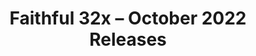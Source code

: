 ---
title: Faithful 32x – October 2022 Releases
permalink: /faithful32x/R3
header_img: https://database.faithfulpack.net/images/website/posts/32x/R3.jpg

description: |
  UPDATE: We've now released a hotfix that addresses some breaking issues with Iron and Diamond Horse Armour. We're taking this opportunity to also introduce other, unrelated textures that have been added to the pack since the initial post was made. The changelog below has been updated accordingly.
  <br><br><br>
  It's been some time since the last update, but we assure you that it was for good reason. Our artists have been hard at work drawing all the textures that are still missing from the pack. They've done such a great job at it that Faithful 32x for Java legacy versions is now fully complete! That's right, every single texture from every Java release version is now finished. PVP players rejoice!
  <br>
  We're also slowly inching our way to completing the Bedrock pack as well. As is tradition, the main focus of new Bedrock textures is UI, but we also have some long-awaited newcomers such as the Ender Chest in GUI and the End Portal and Gateway items.
  <br>
  Additionally, we're now supporting textures provided by the Fabric and Forge mod loaders, as well as the Fabric Mod Menu, in the main Faithful 32x pack. This release includes the first batch of these. And as always, we've also redone quite a lot old textures that needed to be brought up to modern quality standards.
  <br>
  Have fun playing with the pack!

changelog:
  October 2022:
    Added:
      Blocks:
        - "[Bedrock] Ender Chest GUI model textures (DMgaming)"
        - "[1.6 and below] Rose (Evorp)"
      Items:
        - "[1.12 and below] Raw Fish (Evorp)"
        - "[1.12 and below] Cooked Fish (Evorp)"
        - "[1.8 and below] Boat (Evorp)"
        - "[Bedrock] End Portal (Pomi108, Evorp)"
        - "[Bedrock] End Gateway (Pomi108, Evorp)"
      Entities:
        - "[1.8 and below] Arrows (Evorp)"
        - "[Bedrock] Scientist 10 NPC (HARYA_)"
        - "[1.8 and below] Boat (miniluv73, Pomi108)"
        - "[Bedrock] Construction 1 NPC (Jamiscus)"
        - "[Bedrock] Construction 2 NPC (Jamiscus, HARYA_)"
        - "[Bedrock] Construction 4 NPC (Jamiscus, HARYA_)"
        - "[Bedrock] Scientist 1 NPC (Jamiscus)"
        - "[Bedrock] Apiary 5 NPC (Jamiscus)"
        - "[1.4–1.13] Legacy Villagers (Pomi108)"
        - "[1.15 and below] Zombie Pigman (Pomi108)"
        - "[1.4–1.8] Legacy Zombie Villager (No profession) (Pomi108)"
        - "[1.6–1.12] All Legacy Horses (DMgaming)"
        - "[1.6–1.12] Legacy Donkey (DMgaming)"
        - "[1.6–1.12] Legacy Mule (DMgaming)"
        - "[1.6–1.12] Legacy Horse Armour (DMgaming)"
        - "[1.6–1.12] Legacy Horse Markings (DMgaming)"
        - "[1.9–1.13] All Legacy Zombie Villager Professions (Pomi108)"
      Particles:
        - "[1.9–1.13] Sweep (Evorp)"
      Java GUI:
        - "[1.4–1.13] Legacy Villager GUI (Pomi108)"
      Mod Loader Textures:
        - Fabric:
          - Creative Buttons (Aerod)
        - Forge:
          - Version Check Icons (Aerod)
          - Experimental Warning (Jamiscus)
          - Icons (Aerod)
      Bedrock UI:
        - New Icon (HARYA_)
        - Book Spine (IronDuke)
        - Restore Icon (DMgaming)
        - Big Promo Gift (IronDuke)
        - Purple Border (IronDuke, Jamiscus)
        - Paste (DMgaming)
        - Square "donut" (DMgaming)
        - Round "donut" (DMgaming)
        - Bookmark (IronDuke)
        - Star (IronDuke)
        - Promo Tag (DMgaming)
        - Blue Heart (DMgaming)
        - Red Heart (DMgaming)
        - Normal Button With/Without Stroke (Pomi108)
        - Button Border (Light) (Bottom Right) (Pomi108)
        - Dressing Room Skins (Pomi108)
        - Featured Gift (Pomi108, Hozz)
        - Square Gift (Pomi108, Hozz)
        - Holiday Promo Gifts (Pomi108, Hozz)
        - Header Bar 2 (Pomi108)
        - Hint Bursts (Pomi108)
        - Normal Stroke Button (yes, that's different from the other ones) (Pomi108)
        - Pocket Tabs (Pomi108)
        - Refresh (Light) (Pomi108)
        - Side Drawer Left Panel (Pomi108)
        - Side Panel Buttons (Pomi108)
        - Character Creator Face Accessory Icon (Pomi108)
        - Character Creator Feet Icon (Pomi108)
        - Character Creator Hair Icon (Pomi108)
        - Character Creator Outerwear Icon (Pomi108)
        - Character Creator Tops Icon (Pomi108)
        - Trash Icons (Aerod)
        - Default Book Trash (Aerod, DMgaming)
        - Default Trash (Aerod, DMgaming)
        - Right Promo Corner (DMgaming)
        - Left Promo Corner (Aerod)
        - Book UI textures (DMgaming, Aerod)
        - Dressing Room Customisation (DMgaming)
        - Sunset Time Icon (Wooferscoots)
        - Midnight Time Icon (Wooferscoots)
        - Night Time Icon (Aerod)
        - Profile Screen Icon (IronDuke, DMgaming)
        - Portfolio Book Frame (DMgaming)
        - Slot Frame (Aerod)
        - Mine/Chop/Dig Animation (DMgaming, Pomi108)
      Realms GUI:
        - Checkmark (Pomi108, Evorp)
    Changed:
      Blocks:
        - End Rod (Nyodex)
        - Barrel Top (Nyodex)
        - Exposed Copper (Aerod)
        - Weeping Vines (Aerod)
        - Chiselled Nether Bricks (Nyodex)
        - Tinted Glass (Nyodex)
        - Purple Glazed Terracotta (Nyodex)
        - Moss Block (Aerod)
        - Pumpkins (Aerod)
        - Stripped Oak Log (Aerod)
        - Stripped Crimson Stem (Aerod)
        - Stripped Warped Stem (Aerod)
        - Lodestone Side (EachMenderKhai)
        - Sea Pickle (Aerod)
        - Jungle Log (HARYA_)
        - Bubble Coral Block (HARYA_)
        - Sculk Vein (Aerod)
        - "[1.16 and below] Lapis Ore (Aerod)"
      Items:
        - Name Tag (Nyodex)
        - Chicken (Nyodex)
        - Brick (Nyodex)
        - Nether Brick (Nyodex)
        - Potatoes (Aerod, Nyodex)
        - Tropical Fish (Nyodex)
        - Tropical Fish Bucket (Nyodex)
        - Blaze Powder (Evorp)
        - All Shovels (Nyodex)
        - All Swords (Nyodex, Fabri, Reia, Evorp, Aerod, Jamiscus, Fred figglehorn)
        - All Axes (Nyodex)
        - All Hoes (Nyodex)
        - All Pickaxes (Nyodex)
        - Hopper (Nyodex, Evorp)
        - Sweet Berries (Nyodex)
        - Glow Berries (Nyodex)
        - Spawn Egg (Aerod)
        - Spyglass Model (EachMenderKhai)
        - Spider Eye (Aerod)
        - Beetroot Seeds (Aerod)
        - Saddle (Aerod)
        - Wheat (Aerod)
      Entities:
        - All Villager Profession Levels (Nyodex)
        - Chicken (Nyodex)
        - Skeleton (Nyodex)
        - Ravager (Aerod)
        - Donkey (DMgaming)
        - Mule (DMgaming)
        - Wither Skeleton (Nyodex)
        - All Horses (except skeleton horse) (DMgaming)
        - All Llamas (DMgaming)
        - Stray (Nyodex)
        - All Horse Armour (DMgaming)
      Status Effects:
        - Bad Omen (DMgaming)
        - Glowing (Nyodex)
        - Weakness (Nyodex)
        - Strength (Nyodex)
        - Speed (Aerod)
        - Mining Fatigue (Aerod)
      Armour:
        - Netherite (Aerod, DMgaming)
        - Leather (DMgaming)
      Environment:
        - Moon Phases (Nyodex)
      Java GUI:
        - Beacon (DMgaming)
        - Book (Aerod)
        - Brewing Stand (Blaze Powder Slot) (Evorp)
      Bedrock UI:
        - Copy (DMgaming)
        - More Dots (Evorp)
        - New Confirm Hover (DMgaming)
        - Confirm (DMgaming)
        - Cancel (DMgaming)
        - Beacon Pyramid Levels (DMgaming)
        - Craft Toggle (DMgaming)
        - Toggle (DMgaming)
        - Sunrise Time Icon (Wooferscoots)
        - Day Time Icon (Wooferscoots)
        - Noon Time Icon (Wooferscoots)
        - Empty Brewing Fuel (Evorp)
        - Iron Pickaxe Icon (Evorp, Nyodex)
        - Default Like (Aerod)
        - Sword Icon (Nyodex et al.)
        - Tooltip Chevrons (Aerod)
      Realms GUI:
        - Cross Icon (DMgaming)
        - Reject Icon (DMgaming)
    Fixed:
      - Single-pixel colour issue in comparator (DMgaming)
      - Accidental extra colour in sandstone_bottom (Wooferscoots)
      - Single-pixel colour issue in spruce_leaves (Wooferscoots)
      - Mixels and a missing colour in blaze_rod texture (Evorp)
      - "[Bedrock] Enchantment table GUI XP level indicators using outdated textures compared to Java (Aerod)"
      - "[Bedrock] Wrong palette and framing in portalBg (Aerod)"
      - Misplaced outline pixel in flint (Aerod)
      - Tiling issues with black spots in birch_log_top (Evorp)
      - Missing/transparent area in horse_skeleton (DMgaming)
      - Missing diagonal streaks in tinted_glass CTM (Nyodex)
      - "[Bedrock] icon_sign Bedrock UI using outdated sign texture (Aerod)"
      - "[Bedrock] Inconsistencies between promo_corner_left and promo_corner_right (Aerod)"
      - polished_blackstone missing some skull patterns that exist in the vanilla texture (Fred figglehorn)

downloads:
  October 2022 Releases:
    Java 1.19.2: https://database.faithfulpack.net/packs/32x-Java/October%202022/Faithful%2032x%20-%201.19.2.zip
    Java 1.18.2: https://database.faithfulpack.net/packs/32x-Java/October%202022/Faithful%2032x%20-%201.18.2.zip
    Java 1.17.1: https://database.faithfulpack.net/packs/32x-Java/October%202022/Faithful%2032x%20-%201.17.1.zip
    Java 1.16.5: https://database.faithfulpack.net/packs/32x-Java/October%202022/Faithful%2032x%20-%201.16.5.zip
    Java 1.15.2: https://database.faithfulpack.net/packs/32x-Java/October%202022/Faithful%2032x%20-%201.15.2.zip
    Java 1.14.4: https://database.faithfulpack.net/packs/32x-Java/October%202022/Faithful%2032x%20-%201.14.4.zip
    Java 1.13.2: https://database.faithfulpack.net/packs/32x-Java/October%202022/Faithful%2032x%20-%201.13.2.zip
    Java 1.12.2: https://database.faithfulpack.net/packs/32x-Java/October%202022/Faithful%2032x%20-%201.12.2.zip
    Java 1.11.2: https://database.faithfulpack.net/packs/32x-Java/October%202022/Faithful%2032x%20-%201.11.2.zip
    Java 1.10.2: https://database.faithfulpack.net/packs/32x-Java/October%202022/Faithful%2032x%20-%201.10.2.zip
    Java 1.9.4: https://database.faithfulpack.net/packs/32x-Java/October%202022/Faithful%2032x%20-%201.9.4.zip
    Java 1.8.9: https://database.faithfulpack.net/packs/32x-Java/October%202022/Faithful%2032x%20-%201.8.9.zip
    Java 1.7.10: https://database.faithfulpack.net/packs/32x-Java/October%202022/Faithful%2032x%20-%201.7.10.zip
    Java 1.6.4: https://database.faithfulpack.net/packs/32x-Java/October%202022/Faithful%2032x%20-%201.6.4.zip
    Java 1.4.6 (requires OptiFine or MCPatcher): https://database.faithfulpack.net/packs/32x-Java/October%202022/Faithful%2032x%20-%201.4.6.zip
    Java Beta 1.7.3 (requires OptiFine or MCPatcher): https://database.faithfulpack.net/packs/32x-Java/October%202022/Faithful%2032x%20-%20b1.7.3.zip
  October 2022 Pre-releases:
    Bedrock Edition: https://database.faithfulpack.net/packs/32x-Bedrock/October%202022/Faithful%2032x%20-%201.19.mcpack
---